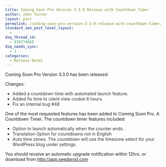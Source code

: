 ```yaml
---
title: Coming Soon Pro Version 3.3.0 Release with Countdown Timer
author: John Turner
layout: post
permalink: /coming-soon-pro-version-3-3-0-release-with-countdown-timer/
standard_seo_post_level_layout:
  - 
dsq_thread_id:
  - 830774665
dsq_needs_sync:
  - 1
categories:
  - Release Notes
---
```

Coming Soon Pro Version 3.3.0 has been released.

Changes:

  * <span style="color: #333333;">Added a countdown time with automated launch feature.</span>
  * <span style="color: #333333;">Added fix time to client view cookie 6 hours.</span>
  * <span style="color: #333333;">Fix an internal bug #48</span>

<div>
  One of the most requested features has been added to Coming Soon Pro. A Countdown Timer. The countdown timer features included:
</div>

<div>
  <ul>
    <li>
      <span style="color: #333333;">Option to launch automatically when the counter ends.</span>
    </li>
    <li>
      <span style="color: #333333;">Translation Option for countdowns not in English</span>
    </li>
    <li>
      <span style="color: #333333;">Auto time zones. The countdown will use the timezone select for your WordPress blog under settings.</span>
    </li>
  </ul>
  
  <div>
    You should receive an automatic upgrade notification within 12hrs. or download from <a href="http://app.seedprod.com/" target="_blank">http://app.seedprod.com</a>
  </div>
</div>
